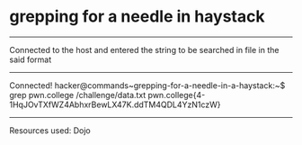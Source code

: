 # grepping for a needle in haystack
***
Connected to the host and entered the string to be searched in file in the said format
***
Connected!
hacker@commands~grepping-for-a-needle-in-a-haystack:~$ grep pwn.college /challenge/data.txt
pwn.college{4-1HqJOvTXfWZ4AbhxrBewLX47K.ddTM4QDL4YzN1czW}
***
Resources used:
Dojo
